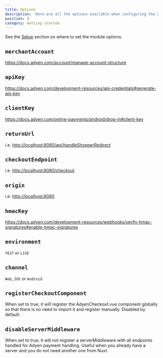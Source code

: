 ```yaml
---
title: Options
description: 'Here are all the options available when configuring the module and their default values:'
position: 4
category: Getting started
---
```


See the [Setup](/setup) section on where to set the module options.

## `merchantAccount`

<https://docs.adyen.com/account/manage-account-structure>

## `apiKey`

<https://docs.adyen.com/development-resources/api-credentials#generate-api-key>

## `clientKey`

<https://docs.adyen.com/online-payments/android/drop-in#client-key>

## `returnUrl`

i.e. <http://localhost:8080/api/handleShopperRedirect>

## `checkoutEndpoint`

i.e. <http://localhost:8080/checkout>

## `origin`

i.e. <http://localhost:8080>

## `hmacKey`

<https://docs.adyen.com/development-resources/webhooks/verify-hmac-signatures#enable-hmac-signatures>

## `environment`

`TEST` or `LIVE`

## `channel`

`Web`, `IOS` or `Android`

## `registerCheckoutComponent`

When set to true, it will register the AdyenCheckout.vue component globally so that there is no need to import it and register manually. Disabled by default.

## `disableServerMiddleware`

When set to true, it will not register a serverMiddleware with all endpoints handled for Adyen payment handling. Useful when you already have a server and you do not need another one from Nuxt.
